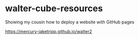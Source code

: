 # walter-cube-resources

Showing my cousin how to deploy a website with GitHub pages

https://mercury-jaketripp.github.io/walter2
